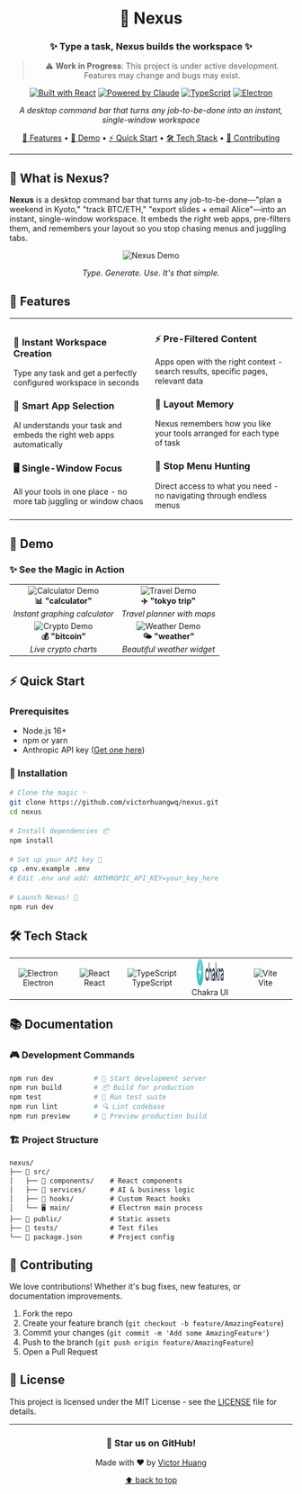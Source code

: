 <div align="center">
  
# 🌟 Nexus

### ✨ Type a task, Nexus builds the workspace ✨

> ⚠️ **Work in Progress**: This project is under active development. Features may change and bugs may exist.

[![Built with React](https://img.shields.io/badge/Built%20with-React-61DAFB?style=for-the-badge&logo=react)](https://reactjs.org/)
[![Powered by Claude](https://img.shields.io/badge/Powered%20by-Claude%20AI-6B57FF?style=for-the-badge)](https://anthropic.com/)
[![TypeScript](https://img.shields.io/badge/TypeScript-3178C6?style=for-the-badge&logo=typescript&logoColor=white)](https://www.typescriptlang.org/)
[![Electron](https://img.shields.io/badge/Electron-47848F?style=for-the-badge&logo=electron&logoColor=white)](https://www.electronjs.org/)

*A desktop command bar that turns any job-to-be-done into an instant, single-window workspace*

[🚀 Features](#-features) • [📸 Demo](#-demo) • [⚡ Quick Start](#-quick-start) • [🛠️ Tech Stack](#️-tech-stack) • [🤝 Contributing](#-contributing)

</div>

---

## 🎯 What is Nexus?

**Nexus** is a desktop command bar that turns any job-to-be-done—"plan a weekend in Kyoto," "track BTC/ETH," "export slides + email Alice"—into an instant, single-window workspace. It embeds the right web apps, pre-filters them, and remembers your layout so you stop chasing menus and juggling tabs.

<div align="center">
  <img src="https://via.placeholder.com/600x400/6B57FF/FFFFFF?text=Nexus+Demo" alt="Nexus Demo" width="600">
  <p><i>Type. Generate. Use. It's that simple.</i></p>
</div>

## 🚀 Features

<table>
<tr>
<td width="50%">

### 🎨 Instant Workspace Creation
Type any task and get a perfectly configured workspace in seconds

### 🧠 Smart App Selection
AI understands your task and embeds the right web apps automatically

### 🖥️ Single-Window Focus
All your tools in one place - no more tab juggling or window chaos

</td>
<td width="50%">

### ⚡ Pre-Filtered Content
Apps open with the right context - search results, specific pages, relevant data

### 🎯 Layout Memory
Nexus remembers how you like your tools arranged for each type of task

### 🔧 Stop Menu Hunting
Direct access to what you need - no navigating through endless menus

</td>
</tr>
</table>

## 📸 Demo

### ✨ See the Magic in Action

<div align="center">
  <table>
    <tr>
      <td align="center">
        <img src="https://via.placeholder.com/250x200/FF6B6B/FFFFFF?text=Calculator" alt="Calculator Demo" width="250">
        <br />
        <b>📊 "calculator"</b>
        <br />
        <i>Instant graphing calculator</i>
      </td>
      <td align="center">
        <img src="https://via.placeholder.com/250x200/4ECDC4/FFFFFF?text=Travel+Planner" alt="Travel Demo" width="250">
        <br />
        <b>✈️ "tokyo trip"</b>
        <br />
        <i>Travel planner with maps</i>
      </td>
    </tr>
    <tr>
      <td align="center">
        <img src="https://via.placeholder.com/250x200/45B7D1/FFFFFF?text=Crypto+Tracker" alt="Crypto Demo" width="250">
        <br />
        <b>💰 "bitcoin"</b>
        <br />
        <i>Live crypto charts</i>
      </td>
      <td align="center">
        <img src="https://via.placeholder.com/250x200/F7DC6F/FFFFFF?text=Weather+App" alt="Weather Demo" width="250">
        <br />
        <b>🌤️ "weather"</b>
        <br />
        <i>Beautiful weather widget</i>
      </td>
    </tr>
  </table>
</div>

## ⚡ Quick Start

### Prerequisites
- Node.js 16+ 
- npm or yarn
- Anthropic API key ([Get one here](https://console.anthropic.com/))

### 🚀 Installation

```bash
# Clone the magic ✨
git clone https://github.com/victorhuangwq/nexus.git
cd nexus

# Install dependencies 📦
npm install

# Set up your API key 🔑
cp .env.example .env
# Edit .env and add: ANTHROPIC_API_KEY=your_key_here

# Launch Nexus! 🎉
npm run dev
```

## 🛠️ Tech Stack

<div align="center">
  <table>
    <tr>
      <td align="center" width="96">
        <img src="https://cdn.jsdelivr.net/gh/devicons/devicon/icons/electron/electron-original.svg" width="48" height="48" alt="Electron" />
        <br>Electron
      </td>
      <td align="center" width="96">
        <img src="https://cdn.jsdelivr.net/gh/devicons/devicon/icons/react/react-original.svg" width="48" height="48" alt="React" />
        <br>React
      </td>
      <td align="center" width="96">
        <img src="https://cdn.jsdelivr.net/gh/devicons/devicon/icons/typescript/typescript-original.svg" width="48" height="48" alt="TypeScript" />
        <br>TypeScript
      </td>
      <td align="center" width="96">
        <img src="https://raw.githubusercontent.com/chakra-ui/chakra-ui/main/media/logo-colored@2x.png" width="48" height="48" alt="Chakra UI" />
        <br>Chakra UI
      </td>
      <td align="center" width="96">
        <img src="https://vitejs.dev/logo.svg" width="48" height="48" alt="Vite" />
        <br>Vite
      </td>
    </tr>
  </table>
</div>

## 📚 Documentation

### 🎮 Development Commands

```bash
npm run dev          # 🚀 Start development server
npm run build        # 📦 Build for production
npm test             # 🧪 Run test suite
npm run lint         # 🔍 Lint codebase
npm run preview      # 👀 Preview production build
```

### 🏗️ Project Structure

```
nexus/
├── 📂 src/
│   ├── 🎨 components/    # React components
│   ├── 🧠 services/      # AI & business logic
│   ├── 🎯 hooks/         # Custom React hooks
│   └── 🖥️ main/          # Electron main process
├── 📂 public/            # Static assets
├── 📂 tests/             # Test files
└── 📄 package.json       # Project config
```

## 🤝 Contributing

We love contributions! Whether it's bug fixes, new features, or documentation improvements.

1. Fork the repo
2. Create your feature branch (`git checkout -b feature/AmazingFeature`)
3. Commit your changes (`git commit -m 'Add some AmazingFeature'`)
4. Push to the branch (`git push origin feature/AmazingFeature`)
5. Open a Pull Request

## 📝 License

This project is licensed under the MIT License - see the [LICENSE](LICENSE) file for details.

---

<div align="center">
  
### 🌟 Star us on GitHub!

Made with ❤️ by [Victor Huang](https://github.com/victorhuangwq)

[⬆ back to top](#-nexus)

</div>